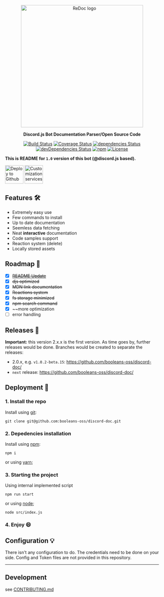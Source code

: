 <div align="center">
  <img alt="ReDoc logo" src="https://www.pngfind.com/pngs/b/102-1026997_jeffy-discordjs-discord-js-logo-hd-png-download.png" width="400px" />

  **Discord.js Bot Documentation Parser/Open Source Code**

  [![Build Status](https://travis-ci.org/Redocly/redoc.svg?branch=master)](https://github.com/booleans-oss/discord-doc/) [![Coverage Status](https://coveralls.io/repos/Redocly/redoc/badge.svg?branch=master&service=github)](https://github.com/booleans-oss/discord-doc/) [![dependencies Status](https://david-dm.org/Redocly/redoc/status.svg)](https://github.com/booleans-oss/discord-doc/) [![devDependencies Status](https://david-dm.org/Redocly/redoc/dev-status.svg)](https://github.com/booleans-oss/discord-doc/) [![npm](http://img.shields.io/npm/v/redoc.svg)](https://www.npmjs.com/package/discord.js) [![License](https://img.shields.io/npm/l/redoc.svg)](https://github.com/booleans-oss/discord-doc/blob/master/LICENSE)


</div>

**This is README for `1.0` version of this bot (@discord.js based).**


[<img alt="Deploy to Github" src="http://i.imgur.com/YZmaqk3.png" height="60px">](https://github.com/booleans-oss/discord-doc/) [<img alt="Customization services" src="http://i.imgur.com/c4sUF7M.png" height="60px">](https://github.com/booleans-oss/discord-doc/)

## Features 🛠
- Extremely easy use
- Few commands to install
- Up to date documentation
- Seemless data fetching
- Neat **interactive** documentation <br>
- Code samples support <br>
- Reaction system (delete)
- Locally stored assets

## Roadmap 🏁
  - [x] ~~[README Update](https://github.com/booleans-oss/discord-doc/)~~
  - [x] ~~djs optimized~~
  - [x] ~~MDN link documentation~~
  - [x] ~~Reactions system~~
  - [x] ~~fs storage minimized~~
  - [x] ~~npm search command~~
  - [X] ~~more optimization
  - [ ] error handling

## Releases 🔴
**Important:** this version 2.x.x is the first version. As time goes by, further releases would be done. Branches would be created to separate the releases:
- 2.0.x, e.g. `v1.0.2-beta.15`: https://github.com/booleans-oss/discord-doc/ 
- `next` release: https://github.com/booleans-oss/discord-doc/

## Deployment 🌱

### 1. Install the repo
Install using [git](https://github.com/booleans-oss/discord-doc/):

    git clone git@github.com:booleans-oss/discord-doc.git

### 2. Depedencies installation
Install using [npm](https://docs.npmjs.com/getting-started/what-is-npm):

    npm i

or using [yarn](https://yarnpkg.com);

### 3. Starting the project
Using internal implemented script

    npm run start

or using [node](https://nodejs.com);

    node src/index.js


### 4. Enjoy :smile:

## Configuration 💡

There isn't any configuration to do. The credentials need to be done on your side. Config and Token files are not provided in this repository.

-----------
## Development
see [CONTRIBUTING.md](.github/CONTRIBUTING.md)
